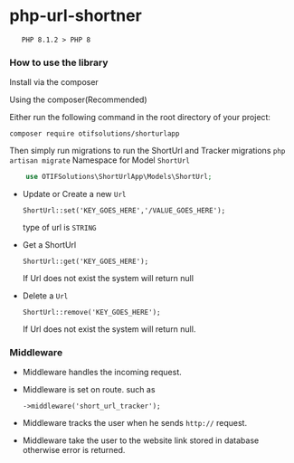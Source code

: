 # php-url-shortner

`   PHP 8.1.2 > PHP 8`

### How to use the library

Install via the composer

Using the composer(Recommended)

Either run the following command in the root directory of your project:

`composer require otifsolutions/shorturlapp`

Then simply run migrations to run the ShortUrl and Tracker migrations
`php artisan migrate`
Namespace for Model `ShortUrl`

```php
    use OTIFSolutions\ShortUrlApp\Models\ShortUrl;
```

- Update or Create a new `Url`

  `ShortUrl::set('KEY_GOES_HERE','/VALUE_GOES_HERE');`

  type of url is `STRING`

- Get a ShortUrl

  `ShortUrl::get('KEY_GOES_HERE');`

  If Url does not exist the system will return null

- Delete a `Url`

  `ShortUrl::remove('KEY_GOES_HERE');`

  If Url does not exist the system will return null.

### Middleware

- Middleware handles the incoming request.
- Middleware is set on route. such as

  `->middleware('short_url_tracker');`

- Middleware tracks the user when he sends `http://` request.
- Middleware take the user to the website link stored in database otherwise error is returned.
